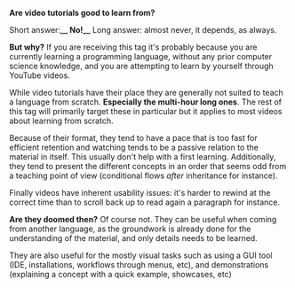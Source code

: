 **Are video tutorials good to learn from?** 

Short answer:**__ No!__** 
Long answer: almost never, it depends, as always. 

**But why?** 
If you are receiving this tag it's probably because you are currently learning a programming language, without any prior computer science knowledge, and you are attempting to learn by yourself through YouTube videos. 

While video tutorials have their place they are generally not suited to teach a language from scratch. **Especially the multi-hour long ones**. The rest of this tag will primarily target these in particular but it applies to most videos about learning from scratch. 

Because of their format, they tend to have a pace that is too fast for efficient retention and watching tends to be a passive relation to the material in itself. This usually don't help with a first learning. Additionally, they tend to present the different concepts in an order that seems odd from a teaching point of view (conditional flows *after* inheritance for instance).

Finally videos have inherent usability issues: it's harder to rewind at the correct time than to scroll back up to read again a paragraph for instance. 

**Are they doomed then?** 
Of course not. They can be useful when coming from another language, as the groundwork is already done for the understanding of the material, and only details needs to be learned.

They are also useful for the mostly visual tasks such as using a GUI tool (IDE, installations, workflows through menus, etc), and demonstrations (explaining a concept with a quick example, showcases, etc)